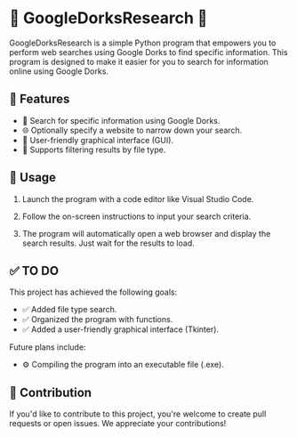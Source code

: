 # 🌟 GoogleDorksResearch 🌟

GoogleDorksResearch is a simple Python program that empowers you to perform web searches using Google Dorks to find specific information. This program is designed to make it easier for you to search for information online using Google Dorks.

## 🚀 Features

- 🔎 Search for specific information using Google Dorks.
- 🌐 Optionally specify a website to narrow down your search.
- 💼 User-friendly graphical interface (GUI).
- 📁 Supports filtering results by file type.

## 📝 Usage

1. Launch the program with a code editor like Visual Studio Code.

2. Follow the on-screen instructions to input your search criteria.

3. The program will automatically open a web browser and display the search results. Just wait for the results to load.

## ✅ TO DO

This project has achieved the following goals:

- ✅ Added file type search.
- ✅ Organized the program with functions.
- ✅ Added a user-friendly graphical interface (Tkinter).

Future plans include:

- ⚙️ Compiling the program into an executable file (.exe).

## 🤝 Contribution

If you'd like to contribute to this project, you're welcome to create pull requests or open issues. We appreciate your contributions!
